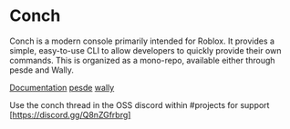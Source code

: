 # Conch

Conch is a modern console primarily intended for Roblox. It provides a simple, easy-to-use CLI to allow developers to quickly provide their own commands.
This is organized as a mono-repo, available either through pesde and Wally.

[Documentation](https://alicesaidhi.github.io/conch/) [pesde](https://pesde.dev/packages/alicesaidhi/conch) [wally](https://wally.run/package/alicesaidhi/conch?version=0.2.0)

Use the conch thread in the OSS discord within #projects for support [https://discord.gg/Q8nZGfrbrg]
